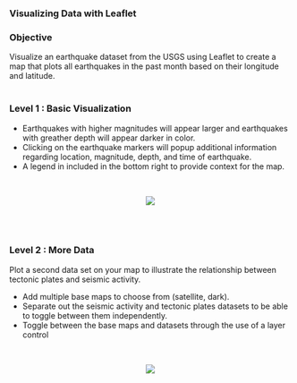 ### Visualizing Data with Leaflet

### Objective
Visualize an earthquake dataset from the USGS using Leaflet to create a map that plots all earthquakes in the past month based on their longitude and latitude.
<br><br>

### Level 1 : Basic Visualization
- Earthquakes with higher magnitudes will appear larger and earthquakes with greather depth will appear darker in color.
- Clicking on the earthquake markers will popup additional information regarding location, magnitude, depth, and time of earthquake.
- A legend in included in the bottom right to provide context for the map.
<br>
<p align="center">
  <img src="https://github.com/Jiuhe2020/leaflet-challenge/blob/master/images/Level-2.png">
</p>
<br><br>

### Level 2 : More Data
Plot a second data set on your map to illustrate the relationship between tectonic plates and seismic activity.
- Add multiple base maps to choose from (satellite, dark).
- Separate out the seismic activity and tectonic plates datasets to be able to toggle between them independently.
- Toggle between the base maps and datasets through the use of a layer control
<br>
<p align="center">
  <img src="https://github.com/Jiuhe2020/leaflet-challenge/blob/master/images/Level-2.png">
</p>